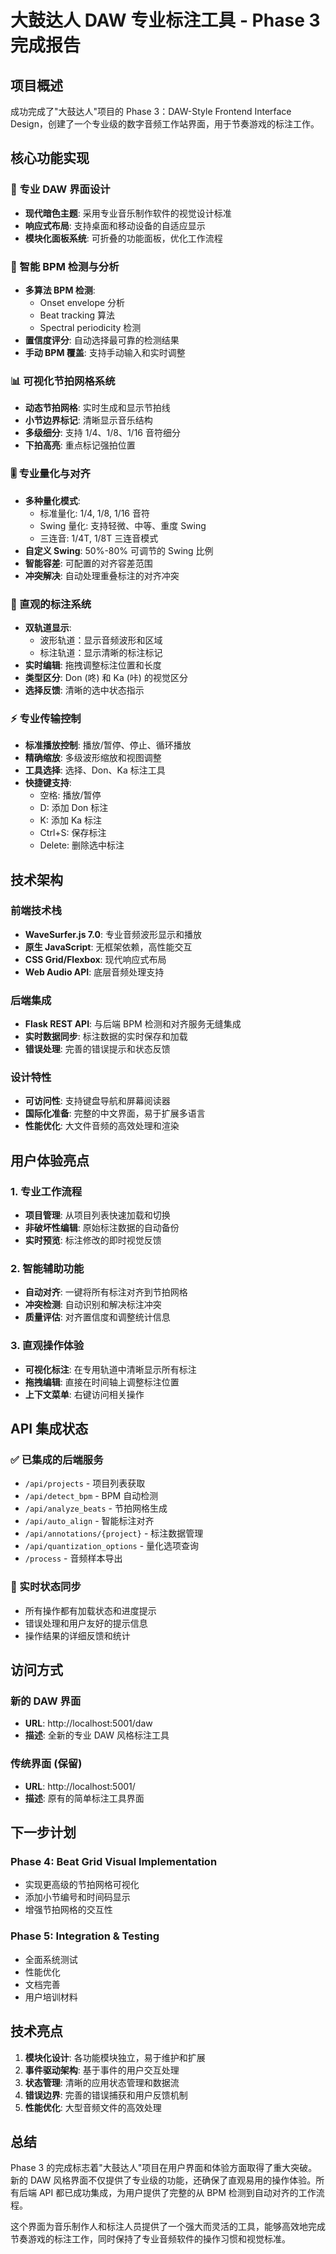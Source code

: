 # 大鼓达人 DAW 专业标注工具 - Phase 3 完成报告

## 项目概述

成功完成了"大鼓达人"项目的 Phase 3：DAW-Style Frontend Interface Design，创建了一个专业级的数字音频工作站界面，用于节奏游戏的标注工作。

## 核心功能实现

### 🎵 专业 DAW 界面设计
- **现代暗色主题**: 采用专业音乐制作软件的视觉设计标准
- **响应式布局**: 支持桌面和移动设备的自适应显示
- **模块化面板系统**: 可折叠的功能面板，优化工作流程

### 🎯 智能 BPM 检测与分析
- **多算法 BPM 检测**: 
  - Onset envelope 分析
  - Beat tracking 算法
  - Spectral periodicity 检测
- **置信度评分**: 自动选择最可靠的检测结果
- **手动 BPM 覆盖**: 支持手动输入和实时调整

### 📊 可视化节拍网格系统
- **动态节拍网格**: 实时生成和显示节拍线
- **小节边界标记**: 清晰显示音乐结构
- **多级细分**: 支持 1/4、1/8、1/16 音符细分
- **下拍高亮**: 重点标记强拍位置

### 🎚️ 专业量化与对齐
- **多种量化模式**:
  - 标准量化: 1/4, 1/8, 1/16 音符
  - Swing 量化: 支持轻微、中等、重度 Swing
  - 三连音: 1/4T, 1/8T 三连音模式
- **自定义 Swing**: 50%-80% 可调节的 Swing 比例
- **智能容差**: 可配置的对齐容差范围
- **冲突解决**: 自动处理重叠标注的对齐冲突

### 🎪 直观的标注系统
- **双轨道显示**: 
  - 波形轨道：显示音频波形和区域
  - 标注轨道：显示清晰的标注标记
- **实时编辑**: 拖拽调整标注位置和长度
- **类型区分**: Don (咚) 和 Ka (咔) 的视觉区分
- **选择反馈**: 清晰的选中状态指示

### ⚡ 专业传输控制
- **标准播放控制**: 播放/暂停、停止、循环播放
- **精确缩放**: 多级波形缩放和视图调整
- **工具选择**: 选择、Don、Ka 标注工具
- **快捷键支持**: 
  - 空格: 播放/暂停
  - D: 添加 Don 标注
  - K: 添加 Ka 标注
  - Ctrl+S: 保存标注
  - Delete: 删除选中标注

## 技术架构

### 前端技术栈
- **WaveSurfer.js 7.0**: 专业音频波形显示和播放
- **原生 JavaScript**: 无框架依赖，高性能交互
- **CSS Grid/Flexbox**: 现代响应式布局
- **Web Audio API**: 底层音频处理支持

### 后端集成
- **Flask REST API**: 与后端 BPM 检测和对齐服务无缝集成
- **实时数据同步**: 标注数据的实时保存和加载
- **错误处理**: 完善的错误提示和状态反馈

### 设计特性
- **可访问性**: 支持键盘导航和屏幕阅读器
- **国际化准备**: 完整的中文界面，易于扩展多语言
- **性能优化**: 大文件音频的高效处理和渲染

## 用户体验亮点

### 1. 专业工作流程
- **项目管理**: 从项目列表快速加载和切换
- **非破坏性编辑**: 原始标注数据的自动备份
- **实时预览**: 标注修改的即时视觉反馈

### 2. 智能辅助功能
- **自动对齐**: 一键将所有标注对齐到节拍网格
- **冲突检测**: 自动识别和解决标注冲突
- **质量评估**: 对齐置信度和调整统计信息

### 3. 直观操作体验
- **可视化标注**: 在专用轨道中清晰显示所有标注
- **拖拽编辑**: 直接在时间轴上调整标注位置
- **上下文菜单**: 右键访问相关操作

## API 集成状态

### ✅ 已集成的后端服务
- `/api/projects` - 项目列表获取
- `/api/detect_bpm` - BPM 自动检测
- `/api/analyze_beats` - 节拍网格生成
- `/api/auto_align` - 智能标注对齐
- `/api/annotations/{project}` - 标注数据管理
- `/api/quantization_options` - 量化选项查询
- `/process` - 音频样本导出

### 🔄 实时状态同步
- 所有操作都有加载状态和进度提示
- 错误处理和用户友好的提示信息
- 操作结果的详细反馈和统计

## 访问方式

### 新的 DAW 界面
- **URL**: http://localhost:5001/daw
- **描述**: 全新的专业 DAW 风格标注工具

### 传统界面 (保留)
- **URL**: http://localhost:5001/
- **描述**: 原有的简单标注工具界面

## 下一步计划

### Phase 4: Beat Grid Visual Implementation
- 实现更高级的节拍网格可视化
- 添加小节编号和时间码显示
- 增强节拍网格的交互性

### Phase 5: Integration & Testing
- 全面系统测试
- 性能优化
- 文档完善
- 用户培训材料

## 技术亮点

1. **模块化设计**: 各功能模块独立，易于维护和扩展
2. **事件驱动架构**: 基于事件的用户交互处理
3. **状态管理**: 清晰的应用状态管理和数据流
4. **错误边界**: 完善的错误捕获和用户反馈机制
5. **性能优化**: 大型音频文件的高效处理

## 总结

Phase 3 的完成标志着"大鼓达人"项目在用户界面和体验方面取得了重大突破。新的 DAW 风格界面不仅提供了专业级的功能，还确保了直观易用的操作体验。所有后端 API 都已成功集成，为用户提供了完整的从 BPM 检测到自动对齐的工作流程。

这个界面为音乐制作人和标注人员提供了一个强大而灵活的工具，能够高效地完成节奏游戏的标注工作，同时保持了专业音频软件的操作习惯和视觉标准。
